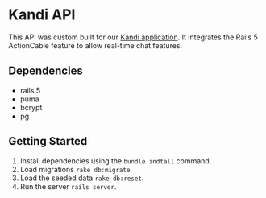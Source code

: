 # Kandi API 
This API was custom built for our [Kandi application](https://github.com/cphung1/kandi). It integrates the Rails 5 ActionCable feature to allow real-time chat features. 

## Dependencies
- rails 5 
- puma 
- bcrypt
- pg

## Getting Started 
1. Install dependencies using the `bundle indtall` command. 
2. Load migrations `rake db:migrate`.
3. Load the seeded data `rake db:reset`. 
4. Run the server `rails server`. 
